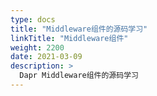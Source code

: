 ```yaml
---
type: docs
title: "Middleware组件的源码学习"
linkTitle: "Middleware组件"
weight: 2200
date: 2021-03-09
description: >
  Dapr Middleware组件的源码学习
---
```




